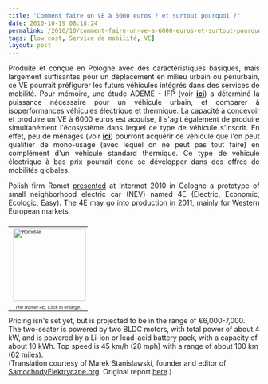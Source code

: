 ```yaml
---
title: "Comment faire un VE à 6000 euros ? et surtout pourquoi ?"
date: 2010-10-19 08:18:24
permalink: /2010/10/comment-faire-un-ve-a-6000-euros-et-surtout-pourquoi.html
tags: [low cost, Service de mobilité, VE]
layout: post
---
```


<p style="text-align: justify">Produite et conçue en Pologne avec des caractéristiques basiques, mais largement suffisantes pour un déplacement en milieu urbain ou périurbain, ce VE pourrait préfigurer les futurs véhicules intégrés dans des services de mobilité. Pour mémoire, une étude ADEME - IFP (voir <strong><a href="http://www.slideshare.net/transportsdufutur/note-ifp-ademevehiculemonousage" target="_blank">ici</a></strong>) a déterminé la puissance nécessaire pour un véhicule urbain, et comparer à isoperformances véhicules électrique et thermique. La capacité à concevoir et produire un VE à 6000 euros est acquise, il s'agit également de produire simultanément l'écosystème dans lequel ce type de véhicule s'inscrit. En effet, peu de ménages (voir <strong><a href="https://gabrielplassat.github.io/transportsdufutur/2010/10/ifop-lachat-des-voitures-budget-moyen-9365-euros.html" target="_blank">ici</a></strong>) pourront acquérir ce véhicule que l'on peut qualifier de mono-usage (avec lequel on ne peut pas tout faire) en complément d'un véhicule standard thermique. Ce type de véhicule électrique à bas prix pourrait donc se développer dans des offres de mobilités globales.</p> <p style="text-align: justify">Polish firm Romet <a href="http://www.motors.romet.pl/pl/news/art71.html">presented</a> at Intermot 2010 in Cologne a prototype of small neighborhood electric car (NEV) named 4E (Electric, Economic, Ecologic, Easy). The 4E may go into production in 2011, mainly for Western European markets. </p>  <!--more-->    <table align="right" border="0" cellpadding="0" cellspacing="0" style="font-family: Geneva, Arial, Helvetica, sans-serif;margin-left: 5px;font-size: 7pt" width="150"> <tbody> <tr> <td><a href="https://gabrielplassat.github.io/transportsdufutur/wp-content/uploads/sites/6/old/6a00d8341c4fbe53ef013488482299970c-800wi.png" rel="lightbox" style="float: right"><img alt="Romet4e" src="/wp-content/uploads/sites/6/old/6a00d8341c4fbe53ef013488482299970c-150wi.png" style="margin: 0px 0px 5px 5px;width: 145px;border-width: 0px" title="Romet4e" /></a></td> </tr> <tr> <td align="center"><em>The Romet 4E. Click to enlarge.</em></td> </tr> </tbody> </table> <p>Pricing isn's set yet, but is projected to be in the range of €6,000-7,000.<br />The two-seater is powered by two BLDC motors, with total power of about 4 kW, and is powered by a Li-ion or lead-acid battery pack, with a capacity of about 10 kWh. Top speed is 45 km/h (28 mph) with a range of about 100 km (62 miles).<br />(Translation courtesy of Marek Stanisławski, founder and editor of <a href="http://www.samochodyelektryczne.org/">SamochodyElektryczne.org</a>. Original report <a href="http://www.samochodyelektryczne.org/romet_4e.htm">here</a>.)<br />       </p>

